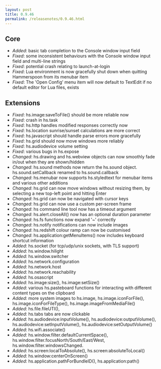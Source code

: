 ```yaml
---
layout: post
title: 0.9.46
permalink: /releasenotes/0.9.46.html
---
```


## Core
 * *Added*: basic tab completion to the Console window input field
 * *Fixed*: some inconsistent behaviours with the Console window input field and multi-line strings
 * *Fixed*: potential crash relating to launch-at-login
 * *Fixed*: Lua environment is now gracefully shut down when quitting Hammerspoon from its menubar item
 * *Fixed*: The 'Open Config' menu item will now default to TextEdit if no default editor for Lua files, exists

## Extensions
 * *Fixed*: hs.image:saveToFile() should be more reliable now
 * *Fixed*: crash in hs.task
 * *Fixed*: hs.http handles modified responses correctly now
 * *Fixed*: hs.location sunrise/sunset calculations are more correct
 * *Fixed*: hs.javascript should handle parse errors more gracefully
 * *Fixed*: hs.grid should now move windows more reliably
 * *Fixed*: hs.audiodevice volume setting
 * *Fixed*: various bugs in hs.expose
 * *Changed*: hs.drawing and hs.webview objects can now smoothly fade in/out when they are shown/hidden
 * *Changed*: hs.sound methods now return the hs.sound object. hs.sound.setCallback renamed to hs.sound.callback
 * *Changed*: hs.menubar now supports hs.styledtext for menubar items and various other additions
 * *Changed*: hs.grid can now move windows without resizing them, by selecting a new top-left point and hitting Enter
 * *Changed*: hs.grid can now be navigated with cursor keys
 * *Changed*: hs.grid can now use a custom per-screen frame
 * *Changed*: hs command line tool now has a timeout argument
 * *Changed*: hs.alert.closeAll() now has an optional duration parameter
 * *Changed*: hs.fs functions now expand '~' correctly
 * *Changed*: hs.notify notifications can now include images
 * *Changed*: hs.redshift colour ramp can now be customised
 * *Changed*: hs.application:getMenuItems() now includes keyboard shortcut information
 * *Added*: hs.socket (for tcp/udp/unix sockets, with TLS support)
 * *Added*: hs.window.hilight
 * *Added*: hs.window.switcher
 * *Added*: hs.network.configuration
 * *Added*: hs.network.host
 * *Added*: hs.network.reachability
 * *Added*: hs.osascript
 * *Added*: hs.image:size(), hs.image:setSize()
 * *Added*: various hs.pasteboard functions for interacting with different content types on the clipboard
 * *Added*: more system images to hs.image, hs.image.iconForFile(), hs.image.iconForFileType(), hs.image.imageFromMediaFile()
 * *Added*: hs.file.fileUTI(), 
 * *Added*: hs.tabs tabs are now clickable
 * *Added*: hs.audiodevice:inputVolume(), hs.audiodevice:outputVolume(), hs.audiodevice:setInputVolume(), hs.audiodevice:setOutputVolume()
 * *Added*: hs.wifi.associate()
 * *Added*: hs.window.filter.defaultCurrentSpace(), hs.window.filter.focusNorth/South/East/West, hs.window.filter.windowsChanged.
 * *Added*: hs.screen:localToAbsolute(), hs.screen:absoluteToLocal()
 * *Added*: hs.window:centerOnScreen()
 * *Added*: hs.application.pathForBundleID(), hs.application:path()
